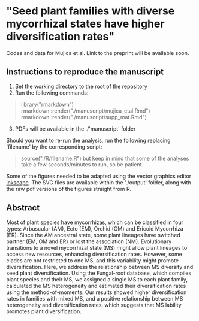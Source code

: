 # "Seed plant families with diverse mycorrhizal states have higher diversification rates"

Codes and data for Mujica et al. Link to the preprint will be available soon.

## Instructions to reproduce the manuscript

1. Set the working directory to the root of the repository
2. Run the following commands:
> library("rmarkdown")
> rmarkdown::render("./manuscript/mujica_etal.Rmd")
> rmarkdown::render("./manuscript/supp_mat.Rmd")
3. PDFs will be available in the ./'manuscript' folder

Should you want to re-run the analysis, run the following replacing 'filename' by the corresponding script:
> source("./R/filename.R")
but keep in mind that some of the analyses take a few seconds/minutes to run, so be patient.

Some of the figures needed to be adapted using the vector graphics editor [inkscape](https://inkscape.org/). The SVG files are available within the './output' folder, along with the raw pdf versions of the figures straight from R.

## Abstract

Most of plant species have mycorrhizas, which can be classified in four types: Arbuscular (AM), Ecto (EM), Orchid (OM) and Ericoid Mycorrhiza (ER). Since the AM ancestral state, some plant lineages have switched partner (EM, OM and ER) or lost the association (NM). Evolutionary transitions to a novel mycorrhizal state (MS) might allow plant lineages to access new resources, enhancing diversification rates. However, some clades are not restricted to one MS, and this variability might promote diversification. Here, we address the relationship between MS diversity and seed plant diversification. Using the Fungal-root database, which compiles plant species and their MS, we assigned a single MS to each plant family, calculated the MS heterogeneity and estimated their diversification rates using the method-of-moments. Our results showed higher diversification rates in families with mixed MS, and a positive relationship between MS heterogeneity and diversification rates, which suggests that MS lability promotes plant diversification.
